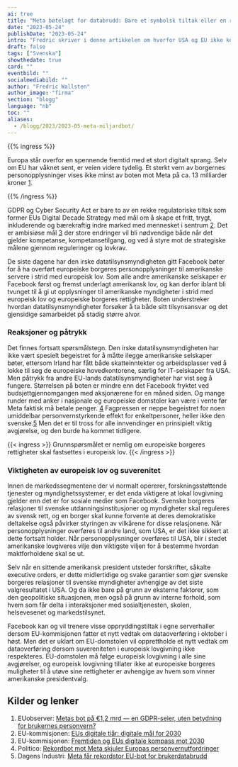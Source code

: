 ```yaml
---
ai: true
title: "Meta bøtelagt for databrudd: Bare et symbolsk tiltak eller en reell endring?"
date: "2023-05-24"
publishDate: "2023-05-24"
intro: "Fredric skriver i denne artikkelen om hvorfor USA og EU ikke kommer til å enes om en dataoverføringsavtale som holder i lengden innen overskuelig fremtid"
draft: false
tags: ["Svenska"]
showthedate: true
card: ""
eventbild: ""
socialmediabild: ""
author: "Fredric Wallsten"
author_image: "firma"
section: "blogg"
language: "nb"
toc: ""
aliases:
  - /blogg/2023/2023-05-meta-miljardbot/
---
```

{{% ingress %}}

Europa står overfor en spennende fremtid med et stort digitalt sprang. Selv om EU har våknet sent, er veien videre tydelig. Et sterkt vern av borgernes personopplysninger vises ikke minst av boten mot Meta på ca. 13 milliarder kroner [1].

{{% /ingress %}}

GDPR og Cyber Security Act er bare to av en rekke regulatoriske tiltak som former EUs Digital Decade Strategy med mål om å skape et fritt, trygt, inkluderende og bærekraftig indre marked med mennesket i sentrum [2]. Det er ambisiøse mål [3] der store endringer vil bli nødvendige både når det gjelder kompetanse, kompetansetilgang, og ved å styre mot de strategiske målene gjennom reguleringer og lovkrav.

De siste dagene har den irske datatilsynsmyndigheten gitt Facebook bøter for å ha overført europeiske borgeres personopplysninger til amerikanske servere i strid med europeisk lov. Som alle andre amerikanske selskaper er Facebook først og fremst underlagt amerikansk lov, og kan derfor iblant bli tvunget til å gi ut opplysninger til amerikanske myndigheter i strid med europeisk lov og europeiske borgeres rettigheter. Boten understreker hvordan datatilsynsmyndigheter forsøker å ta både sitt tilsynsansvar og det gjensidige samarbeidet på stadig større alvor.

### Reaksjoner og påtrykk

Det finnes fortsatt spørsmålstegn. Den irske datatilsynsmyndigheten har ikke vært spesielt begeistret for å måtte ilegge amerikanske selskaper bøter, ettersom Irland har fått både skatteinntekter og arbeidsplasser ved å lokke til seg de europeiske hovedkontorene, særlig for IT-selskaper fra USA. Men påtrykk fra andre EU-lands datatilsynsmyndigheter har vist seg å fungere. Størrelsen på boten er mindre enn det Facebook fryktet ved budsjettgjennomgangen med aksjonærene for en måned siden. Og mange runder med anker i nasjonale og europeiske domstoler kan være i vente før Meta faktisk må betale penger. [4] Fagpressen er neppe begeistret for noen umiddelbar personvernstyrkende effekt for enkeltpersoner, heller ikke den svenske.[5] Men det er til tross for alle innvendinger en prinsipielt viktig avgjørelse, og den burde ha kommet tidligere.

{{< ingress >}}
Grunnspørsmålet er nemlig om europeiske borgeres rettigheter skal fastsettes i europeisk lov.
{{< /ingress >}}

### Viktigheten av europeisk lov og suverenitet

Innen de markedssegmentene der vi normalt opererer, forskningsstøttende tjenester og myndighetssystemer, er det enda viktigere at lokal lovgivning gjelder enn det er for sosiale medier som Facebook. Svenske borgeres relasjoner til svenske utdanningsinstitusjoner og myndigheter skal reguleres av svensk rett, og en borger skal kunne forvente at deres demokratiske deltakelse også påvirker styringen av vilkårene for disse relasjonene. Når personopplysninger overføres til andre land, som USA, er det ikke sikkert at dette fortsatt holder. Når personopplysninger overføres til USA, blir i stedet amerikanske lovgiveres vilje den viktigste viljen for å bestemme hvordan maktforholdene skal se ut.

Selv når en sittende amerikansk president utsteder forskrifter, såkalte executive orders, er dette midlertidige og svake garantier som gjør svenske borgeres relasjoner til svenske myndigheter avhengige av det siste valgresultatet i USA. Og da ikke bare på grunn av eksterne faktorer, som den geopolitiske situasjonen, men også på grunn av interne forhold, som hvem som får delta i interaksjoner med sosialtjenesten, skolen, helsevesenet og markedstilsynet.

Facebook kan og vil trenere visse oppryddingstiltak i egne serverhaller dersom EU-kommisjonen fatter et nytt vedtak om dataoverføring i oktober i høst. Men det er uklart om EU-domstolen vil opprettholde et nytt vedtak om dataoverføring dersom suvereniteten i europeisk lovgivning ikke respekteres. EU-domstolen må følge europeisk lovgivning i alle sine avgjørelser, og europeisk lovgivning tillater ikke at europeiske borgeres muligheter til å utøve sine rettigheter er avhengige av hvem som vinner amerikanske presidentvalg.

## Kilder og lenker

1. EUobserver: [Metas bot på €1,2 mrd — en GDPR-seier, uten betydning for brukernes personvern?](https://euobserver.com/digital/157058)
1. EU-kommisjonen: [EUs digitale tiår: digitale mål for 2030](https://commission.europa.eu/strategy-and-policy/priorities-2019-2024/europe-fit-digital-age/europes-digital-decade-digital-targets-2030_sv)
1. EU-kommisjonen: [Fremtiden og EUs digitale kompass mot 2030](https://sweden.representation.ec.europa.eu/strategi-och-prioriteringar/viktiga-eu-fragor-sverige/digitala-mal-2030_sv#framtiden-och-eus-digitala-kompass-inf%C3%B6r-2030)
1. Politico: [Rekordbot mot Meta skjuler Europas personvernutfordringer](https://www.politico.eu/article/record-meta-fine-masks-shortcomings-of-europes-privacy-regime/)
1. Dagens Industri: [Meta får rekordstor EU-bot for brukerdatabrudd](https://www.di.se/digital/meta-far-rekordstor-eu-bot-for-anvandardatabrott/)

[1]: https://euobserver.com/digital/157058
[2]: https://commission.europa.eu/strategy-and-policy/priorities-2019-2024/europe-fit-digital-age/europes-digital-decade-digital-targets-2030_sv
[3]: https://sweden.representation.ec.europa.eu/strategi-och-prioriteringar/viktiga-eu-fragor-sverige/digitala-mal-2030_sv#framtiden-och-eus-digitala-kompass-inf%C3%B6r-2030
[4]: https://www.politico.eu/article/record-meta-fine-masks-shortcomings-of-europes-privacy-regime/
[5]: https://www.di.se/digital/meta-far-rekordstor-eu-bot-for-anvandardatabrott/